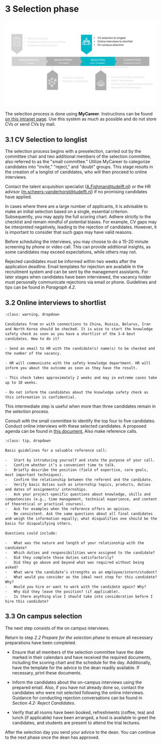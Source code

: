 # 3 Selection phase

![SelectionPhase](../HigherFunctions/Appendices/3Selection.PNG)


The selection process is done using **MyCareer**. Instructions can be found [on this intranet page](https://intranet.tudelft.nl/-/recruitment-system?p_l_back_url=%2Fsearch%3Fq%3Drecruitment). Use this system as much as possible and do not store CVs or send CVs by mail. 

## 3.1 CV Selection to longlist 

The selection process begins with a preselection, carried out by the committee chair and two additional members of the selection committee, also referred to as the "small committee." Utilize MyCareer to categorize candidates into "invite," "reject," and "doubt" groups. This stage results in the creation of a longlist of candidates, who will then proceed to online interviews.

Contact the talent acquisition specialist (A.Fishman@tudelft.nl) or the HR advisor (m.scheers-vanderhorst@tudelft.nl) if no promising candidates have applied. 

In cases where there are a large number of applicants, it is advisable to make an initial selection based on a single, essential criterion. Subsequently, you may apply the full scoring chart. Adhere strictly to the checklist and remain mindful of potential biases. For example, CV gaps may be interpreted negatively, leading to the rejection of candidates. However, it is important to consider that such gaps may have valid reasons.

Before scheduling the interviews, you may choose to do a 15-20 minute screening by phone or video call. This can provide additional insights, as some candidates may exceed expectations, while others may not. 

Rejected candidates must be informed within two weeks after the application deadline. Email templates for rejection are available in the recruitment system and can be sent by the management assistants. For later stages when candidates have been interviewed, the vacancy holder must personally communicate rejections via email or phone. Guidelines and tips can be found in *Paragraph 4.2*.



## 3.2 Online interviews to shortlist 

```{admonition} Knowledge safety check
:class: warning, dropdown

Candidates from or with connections to China, Russia, Belarus, Iran and North Korea should be checked. It is wise to start the knowledge safety check as soon as you have a shortlist of the 3-4 best candidates. How to do it? 

- Send an email to HR with the candidate(s) name(s) to be checked and the number of the vacancy. 

- HR will communicate with the safety knowledge department. HR will inform you about the outcome as soon as they have the result. 

- This check takes approximately 2 weeks and may in extreme cases take up to 10 weeks. 

- Do not inform the candidates about the knowledge safety check as this information is confidential. 
```

This intermediate step is useful when more than three candidates remain in the selection process. 

Consult with the small committee to identify the top four to five candidates. Conduct online interviews with these selected candidates. A proposed agenda can be found in [this document.](../HigherFunctions/Appendices/OnlineInterviewAgenda.docx) Also make reference calls.

```{admonition} Guidelines for reference calls
:class: tip, dropdown

Basic guidelines for a valuable reference call: 

-	Start by introducing yourself and state the purpose of your call. 
-	Confirm whether it’s a convenient time to talk. 
-	Briefly describe the position (field of expertise, core goals, most important techniques). 
-	Confirm the relationship between the referent and the candidate. 
-	Verify basic duties such as internship topics, products, duties and dates of assignments/ internships. 
-	Ask your project-specific questions about knowledge, skills and competencies (e.g., time management, technical experience, and content of theoretical or practical courses). 
-	Ask for examples when the reference offers an opinion. 
-	Be consistent. Ask the same questions about all final candidates and weigh the information equally; what disqualifies one should be the basis for disqualifying others.

Questions could include: 

-	What was the nature and length of your relationship with the candidate? 
-	Which duties and responsibilities were assigned to the candidate? 
-	Did they complete those duties satisfactorily? 
-	Did they go above and beyond what was required without being asked? 
-	What were the candidate’s strengths as an employee/intern/student? 
-	What would you consider as the ideal next step for this candidate? Why? 
-	Would you hire or want to work with the candidate again? Why? 
-	Why did they leave the position? (if applicable). 
-	Is there anything else I should take into consideration before I hire this candidate?
```
 

## 3.3 On campus selection 

The next step consists of the on campus interviews.  

Return to step *2.2 Prepare for the selection phase* to ensure all necessary preparations have been completed.

- Ensure that all members of the selection committee have the date marked in their calendars and have received the required documents, including the scoring chart and the schedule for the day. Additionally, have the template for the advice to the dean readily available. If necessary, print these documents.

- Inform the candidates about the on-campus interviews using the prepared email. Also, if you have not already done so, contact the candidates who were not selected following the online interviews. Guidance for conducting rejection conversations can be found in *Section 4.2: Reject Candidates*.

- Verify that all rooms have been booked, refreshments (coffee, tea) and lunch (if applicable) have been arranged, a host is available to greet the candidates, and students are present to attend the trial lectures.


After the selection day you send your advice to the dean. You can continue to the next phase once the dean has approved. 

 